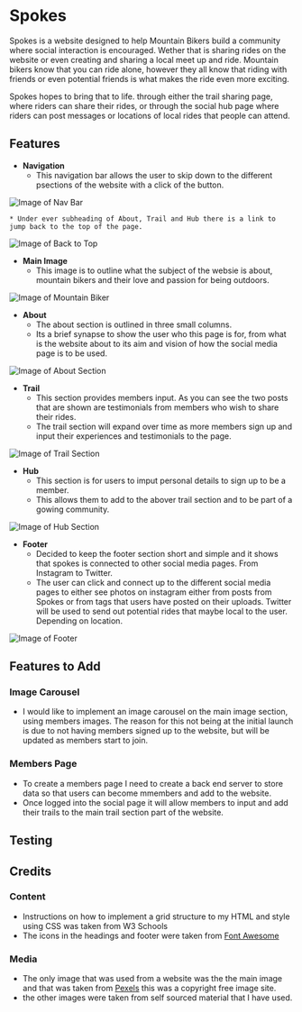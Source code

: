# Spokes

Spokes is a website designed to help Mountain Bikers build a community where social interaction is encouraged. Wether that is sharing rides on the website or even creating and sharing a local meet up and ride. Mountain bikers know that you can ride alone, however they all know that riding with friends or even potential friends is what makes the ride even more exciting. 

Spokes hopes to bring that to life. through either the trail sharing page, where riders can share their rides, or through the social hub page where riders can post messages or locations of local rides that people can attend.

## Features

* __Navigation__
    * This navigation bar allows the user to skip down to the different psections of the website with a click of the button.

![Image of Nav Bar](https://github.com/MBissett29/Spokes/blob/main/assets/images/nav_bar.png) 

    * Under ever subheading of About, Trail and Hub there is a link to jump back to the top of the page.


![Image of Back to Top](https://github.com/MBissett29/Spokes/blob/main/assets/images/back_to_top.png)

* __Main Image__
    * This image is to outline what the subject of the websie is about, mountain bikers and their love and passion for being outdoors.

![Image of Mountain Biker](https://github.com/MBissett29/Spokes/blob/main/assets/images/perxels-pixabay-161172.jpg)

* __About__
    * The about section is outlined in three small columns.
    * Its a brief synapse to show the user who this page is for, from what is the website about to its aim and vision of how the social media page is to be used. 

![Image of About Section](https://github.com/MBissett29/Spokes/blob/main/assets/images/about-section.png)


* __Trail__
    * This section provides members input. As you can see the two posts that are shown are testimonials from members who wish to share their rides.
    * The trail section will expand over time as more members sign up and input their experiences and testimonials to the page.

![Image of Trail Section](https://github.com/MBissett29/Spokes/blob/main/assets/images/trail-section.png)


* __Hub__
    * This section is for users to imput personal details to sign up to be a member.
    * This allows them to add to the abover trail section and to be part of a gowing community.

![Image of Hub Section](https://github.com/MBissett29/Spokes/blob/main/assets/images/hub-section.png)

* __Footer__
    * Decided to keep the footer section short and simple and it shows that spokes is connected to other social media pages. From Instagram to Twitter.
    * The user can click and connect up to the different social media pages to either see photos on instagram either from posts from Spokes or from tags that users have posted on their uploads. Twitter will be used to send out potential rides that maybe local to the user. Depending on location.

![Image of Footer](https://github.com/MBissett29/Spokes/blob/main/assets/images/footer.png)

## Features to Add

### Image Carousel

* I would like to implement an image carousel on the main image section, using members images. The reason for this not being at the initial launch is due to not having members signed up to the website, but will be updated as members start to join.

### Members Page

* To create a members page I need to create a back end server to store data so that users can become mmembers and add to the website.
* Once logged into the social page it will allow members to input and add their trails to the main trail section part of the website.


## Testing


## Credits

### Content
* Instructions on how to implement a grid structure to my HTML and style using CSS was taken from W3 Schools
* The icons in the headings and footer were taken from [Font Awesome](https://fontawesome.com/)

### Media 

* The only image that was used from a website was the the main image and that was taken from [Pexels](https://www.pexels.com/photo/biker-holding-mountain-bike-on-top-of-mountain-with-green-grass-161172/) this was a copyright free image site.
* the other images were taken from self sourced material that I have used.